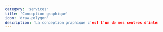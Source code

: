 ```yaml
---
category: 'services'
title: 'Conception graphique'
icon: 'draw-polygon'
description: 'La conception graphique c'est l'un de mes centres d'intérêt j'ai appris cette compétence dès mes premières années a l'université et j'ai l'appliquer principalement en travail associatif.'
---
```

